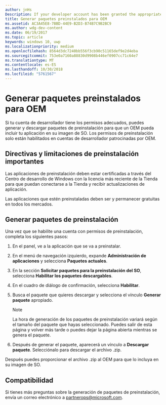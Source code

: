 ```yaml
---
author: jnHs
Description: If your developer account has been granted the appropriate permissions, you can generate and download preinstall packages so that an OEM can include your app in their OS image.
title: Generar paquetes preinstalados para OEM
ms.assetid: AC3A45E8-7BBD-44E9-B2D3-B74B7C9B2BC9
ms.author: wdg-dev-content
ms.date: 06/19/2017
ms.topic: article
keywords: windows 10, uwp
ms.localizationpriority: medium
ms.openlocfilehash: 8564d3dc7240bb556f3cb90c51165def9e2d4eba
ms.sourcegitcommit: 753e0a7160a88830d9908b446ef0907cc71c64e7
ms.translationtype: MT
ms.contentlocale: es-ES
ms.lasthandoff: 10/30/2018
ms.locfileid: "5761567"
---
```

# <a name="generate-preinstall-packages-for-oems"></a>Generar paquetes preinstalados para OEM

Si tu cuenta de desarrollador tiene los permisos adecuados, puedes generar y descargar paquetes de preinstalación para que un OEM pueda incluir tu aplicación en su imagen de SO. Los permisos de preinstalación solo están habilitados en cuentas de desarrollador patrocinadas por OEM.


## <a name="important-preinstall-policy--limitations"></a>Directivas y limitaciones de preinstalación importantes

Las aplicaciones de preinstalación deben estar certificadas a través del Centro de desarrollo de Windows con la licencia más reciente de la Tienda para que puedan conectarse a la Tienda y recibir actualizaciones de aplicación.

Las aplicaciones que estén preinstaladas deben ser y permanecer gratuitas en todos los mercados.


## <a name="generating-preinstall-packages"></a>Generar paquetes de preinstalación

Una vez que se habilite una cuenta con permisos de preinstalación, completa los siguientes pasos:

1.  En el panel, ve a la aplicación que se va a preinstalar.
2.  En el menú de navegación izquierdo, expande **Administración de aplicaciones** y selecciona **Paquetes actuales**.
3.  En la sección **Solicitar paquetes para la preinstalación del SO**, selecciona **Habilitar los paquetes descargables**.
4.  En el cuadro de diálogo de confirmación, selecciona **Habilitar**.
5.  Busca el paquete que quieres descargar y selecciona el vínculo **Generar paquete** apropiado.

    > [!NOTE]
    > La hora de generación de los paquetes de preinstalación variará según el tamaño del paquete que hayas seleccionado. Puedes salir de esta página y volver más tarde o puedes dejar la página abierta mientras se genera el paquete.

6.  Después de generar el paquete, aparecerá un vínculo a **Descargar paquete**. Selecciónalo para descargar el archivo .zip.

Después puedes proporcionar el archivo .zip al OEM para que lo incluya en su imagen de SO.


## <a name="support"></a>Compatibilidad

Si tienes más preguntas sobre la generación de paquetes de preinstalación, envía un correo electrónico a <partnerops@microsoft.com>.

 

 




